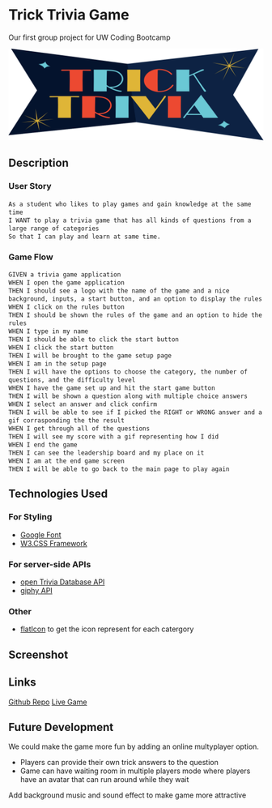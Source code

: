 # Trick Trivia Game
Our first group project for UW Coding Bootcamp

![Trick Trivia Logo](./assets/images/logo.svg)

## Description
### User Story
```
As a student who likes to play games and gain knowledge at the same time
I WANT to play a trivia game that has all kinds of questions from a large range of categories
So that I can play and learn at same time.
```

### Game Flow
```
GIVEN a trivia game application
WHEN I open the game application
THEN I should see a logo with the name of the game and a nice background, inputs, a start button, and an option to display the rules
WHEN I click on the rules button
THEN I should be shown the rules of the game and an option to hide the rules
WHEN I type in my name
THEN I should be able to click the start button
WHEN I click the start button
THEN I will be brought to the game setup page
WHEN I am in the setup page
THEN I will have the options to choose the category, the number of questions, and the difficulty level 
WHEN I have the game set up and hit the start game button
THEN I will be shown a question along with multiple choice answers
WHEN I select an answer and click confirm
THEN I will be able to see if I picked the RIGHT or WRONG answer and a gif corrasponding the the result
WHEN I get through all of the questions
THEN I will see my score with a gif representing how I did
WHEN I end the game
THEN I can see the leadership board and my place on it
WHEN I am at the end game screen
THEN I will be able to go back to the main page to play again
```

## Technologies Used
### For Styling
* [Google Font](https://fonts.google.com/)
* [W3.CSS Framework](https://www.w3schools.com/w3css/default.asp)

### For server-side APIs
* [open Trivia Database API](https://opentdb.com/api_config.php)
* [giphy API](https://developers.giphy.com/)

### Other
* [flatIcon](https://www.flaticon.com/) to get the icon represent for each catergory

## Screenshot

## Links
[Github Repo](https://github.com/ToMakPo/UWCB-P1-Trick-Trivia)
[Live Game](https://tomakpo.github.io/UWCB-P1-Trick-Trivia/)

## Future Development
We could make the game more fun by adding an online multyplayer option. 
 - Players can provide their own trick answers to the question
 - Game can have waiting room in multiple players mode where players have an avatar that can run around while they wait
 
Add background music and sound effect to make game more attractive
